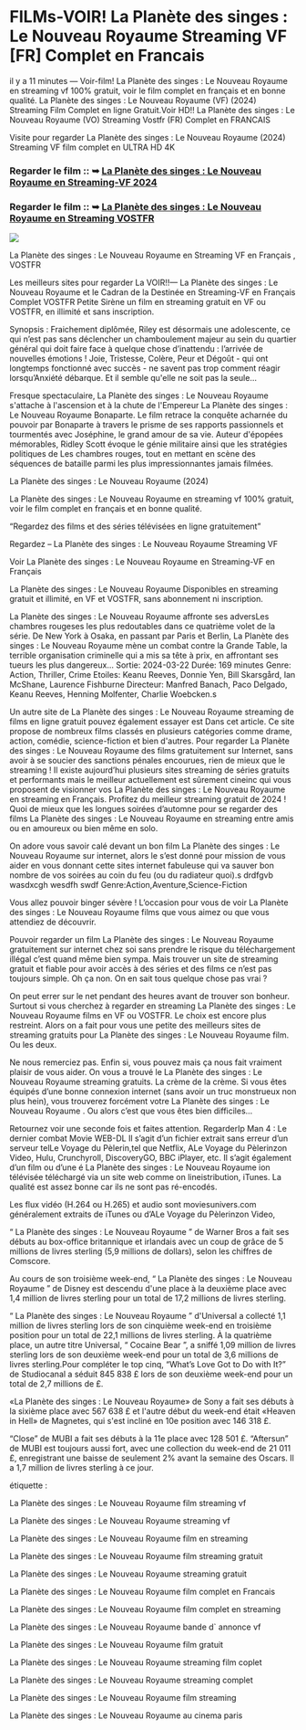# FILMs-VOIR! La Planète des singes : Le Nouveau Royaume Streaming VF [FR] Complet en Francais

il y a 11 minutes — Voir-film! La Planète des singes : Le Nouveau Royaume en streaming vf 100% gratuit, voir le film complet en français et en bonne qualité. La Planète des singes : Le Nouveau Royaume (VF) (2024) Streaming Film Complet en ligne Gratuit.Voir HD!! La Planète des singes : Le Nouveau Royaume (VO) Streaming Vostfr (FR) Complet en FRANCAIS

Visite pour regarder La Planète des singes : Le Nouveau Royaume (2024) Streaming VF film complet en ULTRA HD 4K

### Regarder le film :: ➥ [La Planète des singes : Le Nouveau Royaume en Streaming-VF 2024](https://t.co/Aqc2biH86e)

### Regarder le film :: ➥ [La Planète des singes : Le Nouveau Royaume en Streaming VOSTFR](https://t.co/Aqc2biH86e)

<p dir="auto"><a href="https://t.co/Aqc2biH86e" title="GOMOVIES" rel="nofollow"><img src="https://i.imgur.com/jhNGoEt.gif" style="max-width: 100%;"></a></p>

La Planète des singes : Le Nouveau Royaume en Streaming VF en Français , VOSTFR

Les meilleurs sites pour regarder La VOIR!!— La Planète des singes : Le Nouveau Royaume et le Cadran de la Destinée en Streaming-VF en Français Complet VOSTFR Petite Sirène un film en streaming gratuit en VF ou VOSTFR, en illimité et sans inscription.

Synopsis : Fraichement diplômée, Riley est désormais une adolescente, ce qui n’est pas sans déclencher un chamboulement majeur au sein du quartier général qui doit faire face à quelque chose d’inattendu : l’arrivée de nouvelles émotions ! Joie, Tristesse, Colère, Peur et Dégoût - qui ont longtemps fonctionné avec succès - ne savent pas trop comment réagir lorsqu’Anxiété débarque. Et il semble qu'elle ne soit pas la seule...

Fresque spectaculaire, La Planète des singes : Le Nouveau Royaume s'attache à l'ascension et à la chute de l'Empereur La Planète des singes : Le Nouveau Royaume Bonaparte. Le film retrace la conquête acharnée du pouvoir par Bonaparte à travers le prisme de ses rapports passionnels et tourmentés avec Joséphine, le grand amour de sa vie. Auteur d'épopées mémorables, Ridley Scott évoque le génie militaire ainsi que les stratégies politiques de Les chambres rouges, tout en mettant en scène des séquences de bataille parmi les plus impressionnantes jamais filmées.

La Planète des singes : Le Nouveau Royaume (2024)

La Planète des singes : Le Nouveau Royaume en streaming vf 100% gratuit, voir le film complet en français et en bonne qualité.

“Regardez des films et des séries télévisées en ligne gratuitement”

Regardez – La Planète des singes : Le Nouveau Royaume Streaming VF

Voir La Planète des singes : Le Nouveau Royaume en Streaming-VF en Français

La Planète des singes : Le Nouveau Royaume Disponibles en streaming gratuit et illimité, en VF et VOSTFR, sans abonnement ni inscription.

La Planète des singes : Le Nouveau Royaume affronte ses adversLes chambres rougeses les plus redoutables dans ce quatrième volet de la série. De New York à Osaka, en passant par Paris et Berlin, La Planète des singes : Le Nouveau Royaume mène un combat contre la Grande Table, la terrible organisation criminelle qui a mis sa tête à prix, en affrontant ses tueurs les plus dangereux... Sortie: 2024-03-22 Durée: 169 minutes Genre: Action, Thriller, Crime Etoiles: Keanu Reeves, Donnie Yen, Bill Skarsgård, Ian McShane, Laurence Fishburne Directeur: Manfred Banach, Paco Delgado, Keanu Reeves, Henning Molfenter, Charlie Woebcken.s

Un autre site de La Planète des singes : Le Nouveau Royaume streaming de films en ligne gratuit pouvez également essayer est Dans cet article. Ce site propose de nombreux films classés en plusieurs catégories comme drame, action, comédie, science-fiction et bien d'autres. Pour regarder La Planète des singes : Le Nouveau Royaume des films gratuitement sur Internet, sans avoir à se soucier des sanctions pénales encourues, rien de mieux que le streaming ! Il existe aujourd’hui plusieurs sites streaming de séries gratuits et performants mais le meilleur actuellement est sûrement cineinc qui vous proposent de visionner vos La Planète des singes : Le Nouveau Royaume en streaming en Français. Profitez du meilleur streaming gratuit de 2024 ! Quoi de mieux que les longues soirées d’automne pour se regarder des films La Planète des singes : Le Nouveau Royaume en streaming entre amis ou en amoureux ou bien même en solo.

On adore vous savoir calé devant un bon film La Planète des singes : Le Nouveau Royaume sur internet, alors le s’est donné pour mission de vous aider en vous donnant cette sites internet fabuleuse qui va sauver bon nombre de vos soirées au coin du feu (ou du radiateur quoi).s drdfgvb wasdxcgh wesdfh swdf Genre:Action,Aventure,Science-Fiction

Vous allez pouvoir binger sévère ! L’occasion pour vous de voir La Planète des singes : Le Nouveau Royaume films que vous aimez ou que vous attendiez de découvrir.

Pouvoir regarder un film La Planète des singes : Le Nouveau Royaume gratuitement sur internet chez soi sans prendre le risque du téléchargement illégal c’est quand même bien sympa. Mais trouver un site de streaming gratuit et fiable pour avoir accès à des séries et des films ce n’est pas toujours simple. Oh ça non. On en sait tous quelque chose pas vrai ?

On peut errer sur le net pendant des heures avant de trouver son bonheur. Surtout si vous cherchez à regarder en streaming La Planète des singes : Le Nouveau Royaume films en VF ou VOSTFR. Le choix est encore plus restreint. Alors on a fait pour vous une petite des meilleurs sites de streaming gratuits pour La Planète des singes : Le Nouveau Royaume film. Ou les deux.

Ne nous remerciez pas. Enfin si, vous pouvez mais ça nous fait vraiment plaisir de vous aider. On vous a trouvé le La Planète des singes : Le Nouveau Royaume streaming gratuits. La crème de la crème. Si vous êtes équipés d’une bonne connexion internet (sans avoir un truc monstrueux non plus hein), vous trouverez forcément votre La Planète des singes : Le Nouveau Royaume . Ou alors c’est que vous êtes bien difficiles…

Retournez voir une seconde fois et faites attention. RegarderIp Man 4 : Le dernier combat Movie WEB-DL Il s’agit d’un fichier extrait sans erreur d’un serveur telLe Voyage du Pèlerin,tel que Netflix, ALe Voyage du Pèlerinzon Video, Hulu, Crunchyroll, DiscoveryGO, BBC iPlayer, etc. Il s’agit également d’un film ou d’une é La Planète des singes : Le Nouveau Royaume ion télévisée téléchargé via un site web comme on lineistribution, iTunes. La qualité est assez bonne car ils ne sont pas ré-encodés.

Les flux vidéo (H.264 ou H.265) et audio sont moviesunivers.com généralement extraits de iTunes ou d’ALe Voyage du Pèlerinzon Video,

“ La Planète des singes : Le Nouveau Royaume ” de Warner Bros a fait ses débuts au box-office britannique et irlandais avec un coup de grâce de 5 millions de livres sterling (5,9 millions de dollars), selon les chiffres de Comscore.

Au cours de son troisième week-end, “ La Planète des singes : Le Nouveau Royaume ” de Disney est descendu d'une place à la deuxième place avec 1,4 million de livres sterling pour un total de 17,2 millions de livres sterling.

“ La Planète des singes : Le Nouveau Royaume ” d'Universal a collecté 1,1 million de livres sterling lors de son cinquième week-end en troisième position pour un total de 22,1 millions de livres sterling. À la quatrième place, un autre titre Universal, “ Cocaine Bear ”, a sniffé 1,09 million de livres sterling lors de son deuxième week-end pour un total de 3,6 millions de livres sterling.Pour compléter le top cinq, “What’s Love Got to Do with It?” de Studiocanal a séduit 845 838 £ lors de son deuxième week-end pour un total de 2,7 millions de £.

«La Planète des singes : Le Nouveau Royaume» de Sony a fait ses débuts à la sixième place avec 567 638 £ et l'autre début du week-end était «Heaven in Hell» de Magnetes, qui s'est incliné en 10e position avec 146 318 £.

“Close” de MUBI a fait ses débuts à la 11e place avec 128 501 £. “Aftersun” de MUBI est toujours aussi fort, avec une collection du week-end de 21 011 £, enregistrant une baisse de seulement 2% avant la semaine des Oscars. Il a 1,7 million de livres sterling à ce jour.

étiquette :

La Planète des singes : Le Nouveau Royaume film streaming vf

La Planète des singes : Le Nouveau Royaume streaming vf

La Planète des singes : Le Nouveau Royaume film en streaming

La Planète des singes : Le Nouveau Royaume film streaming gratuit

La Planète des singes : Le Nouveau Royaume streaming gratuit

La Planète des singes : Le Nouveau Royaume film complet en Francais

La Planète des singes : Le Nouveau Royaume film complet en streaming

La Planète des singes : Le Nouveau Royaume bande d` annonce vf

La Planète des singes : Le Nouveau Royaume film gratuit

La Planète des singes : Le Nouveau Royaume streaming film coplet

La Planète des singes : Le Nouveau Royaume streaming complet

La Planète des singes : Le Nouveau Royaume film streaming

La Planète des singes : Le Nouveau Royaume au cinema paris
